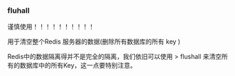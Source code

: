 
### fluhall

谨慎使用！！！！！！！！！！

用于清空整个Redis 服务器的数据(删除所有数据库的所有 key )

Redis中的数据隔离得并不是完全的隔离，我们依旧可以使用 > flushall 来清空所有的数据库中的所有Key，这一点要特别注意。